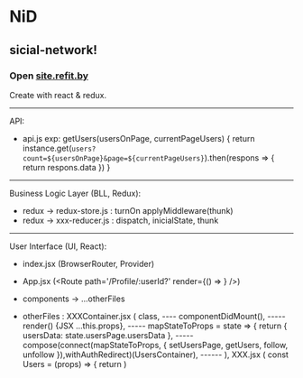 # NiD
## sicial-network!
### Open [site.refit.by](http://site.refit.by/)

Create with react & redux.
________________
API:
- api.js
exp: 
    getUsers(usersOnPage, currentPageUsers) {
        return instance.get(`users?count=${usersOnPage}&page=${currentPageUsers}`).then(respons => {
            return respons.data
        })
    }
________________
Business Logic Layer (BLL, Redux):
- redux -> redux-store.js   :  turnOn applyMiddleware(thunk)
- redux -> xxx-reducer.js   :  dispatch, inicialState, thunk

________________
User Interface (UI, React):
- index.jsx (BrowserRouter, Provider)
- App.jsx (<Route path='/Profile/:userId?' render={() =>
                                <ProfileContainer />} />)
- components -> ...otherFiles

- otherFiles : XXXContainer.jsx (
    class, ----
    componentDidMount(), -----
    render() {JSX ...this.props}, -----
    mapStateToProps = state => {
    return {
        usersData: state.usersPage.usersData
    }, -----
    compose(connect(mapStateToProps, { setUsersPage, getUsers, follow, unfollow }),withAuthRedirect)(UsersContainer), ------
),
XXX.jsx (
    const Users = (props) => {
    return <SomeComponent />
)
